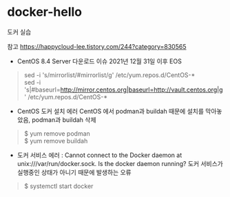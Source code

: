 # docker-hello

도커 실습

참고
https://happycloud-lee.tistory.com/244?category=830565

- CentOS 8.4 Server 다운로드 이슈
2021년 12월 31일 이후 EOS
> sed -i 's/mirrorlist/#mirrorlist/g' /etc/yum.repos.d/CentOS-* <br />
> sed -i 's|#baseurl=http://mirror.centos.org|baseurl=http://vault.centos.org|g' /etc/yum.repos.d/CentOS-*

- CentOS 도커 설치 에러
CentOS 에서 podman과 buildah 때문에 설치를 막아놓았음, podman과 buildah 삭제
> $ yum remove podman <br />
> $ yum remove buildah

- 도커 서비스 에러 : Cannot connect to the Docker daemon at unix:///var/run/docker.sock. Is the docker daemon running?
도커 서비스가 실행중인 상태가 아니기 때문에 발생하는 오류
> $ systemctl start docker
